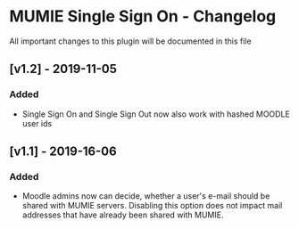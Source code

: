 # MUMIE Single Sign On - Changelog

All important changes to this plugin will be documented in this file

## [v1.2] - 2019-11-05
### Added
- Single Sign On and Single Sign Out now also work with hashed MOODLE user ids


## [v1.1] - 2019-16-06
### Added

- Moodle admins now can decide, whether a user's e-mail should be shared with MUMIE servers. 
Disabling this option does not impact mail addresses that have already been shared with MUMIE.
